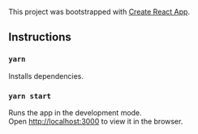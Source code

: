 This project was bootstrapped with [Create React App](https://github.com/facebook/create-react-app).

## Instructions

### `yarn`

Installs dependencies.

### `yarn start`

Runs the app in the development mode.<br />
Open [http://localhost:3000](http://localhost:3000) to view it in the browser.

